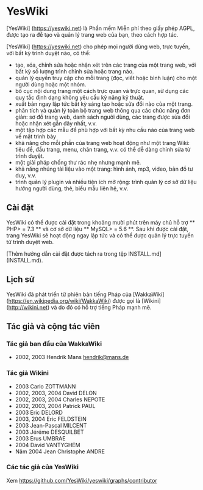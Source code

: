 # YesWiki

[YesWiki] (https://yeswiki.net) là Phần mềm Miễn phí theo giấy phép AGPL, được tạo ra để tạo và quản lý trang web của bạn, theo cách hợp tác.

[YesWiki] (https://yeswiki.net) cho phép mọi người dùng web, trực tuyến, với bất kỳ trình duyệt nào, có thể:

- tạo, xóa, chỉnh sửa hoặc nhận xét trên các trang của một trang web, với bất kỳ số lượng trình chỉnh sửa hoặc trang nào.
- quản lý quyền truy cập cho mỗi trang (đọc, viết hoặc bình luận) cho một người dùng hoặc một nhóm.
- bố cục nội dung trang một cách trực quan và trực quan, sử dụng các quy tắc định dạng không yêu cầu kỹ năng kỹ thuật.
- xuất bản ngay lập tức bất kỳ sáng tạo hoặc sửa đổi nào của một trang.
- phân tích và quản lý toàn bộ trang web thông qua các chức năng đơn giản: sơ đồ trang web, danh sách người dùng, các trang được sửa đổi hoặc nhận xét gần đây nhất, v.v.
- một tập hợp các mẫu để phù hợp với bất kỳ nhu cầu nào của trang web về mặt trình bày
- khả năng cho mỗi phần của trang web hoạt động như một trang Wiki: tiêu đề, đầu trang, menu, chân trang, v.v. có thể dễ dàng chỉnh sửa từ trình duyệt.
- một giải pháp chống thư rác nhẹ nhưng mạnh mẽ.
- khả năng nhúng tài liệu vào một trang: hình ảnh, mp3, video, bản đồ tư duy, v.v.
- trình quản lý plugin và nhiều tiện ích mở rộng: trình quản lý cơ sở dữ liệu hướng người dùng, thẻ, biểu mẫu liên hệ, v.v.

## Cài đặt

YesWiki có thể được cài đặt trong khoảng mười phút trên máy chủ hỗ trợ ** PHP> = 7.3 ** và cơ sở dữ liệu ** MySQL> = 5.6 **. Sau khi được cài đặt, trang YesWiki sẽ hoạt động ngay lập tức và có thể được quản lý trực tuyến từ trình duyệt web.

[Thêm hướng dẫn cài đặt được tách ra trong tệp INSTALL.md] (INSTALL.md).

## Lịch sử

YesWiki đã phát triển từ phiên bản tiếng Pháp của [WakkaWiki] (https://en.wikipedia.org/wiki/WakkaWiki) được gọi là [Wikini] (http://wikini.net) và do đó có hỗ trợ tiếng Pháp mạnh mẽ.

## Tác giả và cộng tác viên

### Tác giả ban đầu của WakkaWiki

- 2002, 2003 Hendrik Mans <hendrik@mans.de>

### Tác giả Wikini

- 2003 Carlo ZOTTMANN
- 2002, 2003, 2004 David DELON
- 2002, 2003, 2004 Charles NEPOTE
- 2002, 2003, 2004 Patrick PAUL
- 2003 Eric DELORD
- 2003, 2004 Eric FELDSTEIN
- 2003 Jean-Pascal MILCENT
- 2003 Jéréme DESQUILBET
- 2003 Erus UMBRAE
- 2004 David VANTYGHEM
- Năm 2004 Jean Christophe ANDRE

### Các tác giả của YesWiki

Xem <https://github.com/YesWiki/yeswiki/graphs/contributor>
